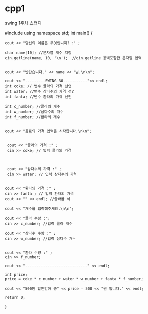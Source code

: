 # cpp1
swing 1주차 스터디
 
 
#include <iostream> <cstring>
using namespace std;
int main() 
{
	
	cout << "당신의 이름은 무엇입니까? :" ;

	char name[10]; //문자열 개수 지정
	cin.getline(name, 10, '\n');  //cin.getline 공백포함한 문자열 입력

	
	cout << "반갑습니다." << name << "님.\n\n";

	cout << "---------SWING 30-----------"<< endl;
	int coke; // 변수 콜라의 가격 선언
	int water; //변수 삼다수의 가격 선언
	int fanta; //변수 환타의 가격 선언

	int c_number; //콜라의 개수
	int w_number; //삼다수의 개수
	int f_number; //환타의 개수


	cout << "음료의 가격 입력을 시작합니다.\n\n";
	
	
	 cout << "콜라의 가격 :" ;
	 cin >> coke; // 입력 콜라의 가격


	 
	 cout << "삼다수의 가격 :" ;
	 cin >> water; // 입력 삼다수의 가격


	cout << "환타의 가격 :" ;
	cin >> fanta ; // 입력 환타의 가격
	cout << "" << endl; //줄바꿈 식

	cout << "개수를 입력해주세요.\n\n";
	
	cout << "콜라 수량 :";
	cin >> c_number; //입력 콜라 개수
	
	cout << "삼다수 수량 :" ;
	cin >> w_number; //입력 삼다수 개수

	
	cout << "환타 수량 :" ;
	cin >> f_number;

	cout << "----------------------------" << endl;

	int price;
	price = coke * c_number + water * w_number + fanta * f_number;

	cout << "500원 할인받아 총" << price - 500 << "원 입니다." << endl;

	return 0;

	
}
